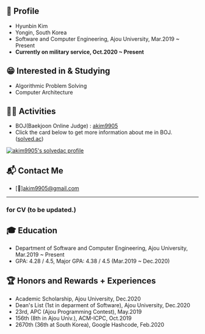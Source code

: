 ## 👦 Profile
* Hyunbin Kim
* Yongin, South Korea
* Software and Computer Engineering, Ajou University, Mar.2019 ~ Present
* **Currently on military service, Oct.2020 ~ Present**

## 😁 Interested in & Studying
* Algorithmic Problem Solving
* Computer Architecture

## 👨‍💻 Activities
* BOJ(Baekjoon Online Judge) : [akim9905](http://icpc.me/akim9905)
* Click the card below to get more information about me in BOJ. ([solved.ac](http://solved.ac))

[![akim9905's solvedac profile](http://mazassumnida.wtf/api/v2/generate_badge?boj=akim9905)](https://solved.ac/profile/akim9905)
<!-- * Codeforces : [MYUNBIN](https://codeforces.com/profile/MYUNBIN) [![](https://run.kaist.ac.kr/badges/codeforces/MYUNBIN.svg)](https://codeforces.com/profile/MYUNBIN) -->

## 📬 Contact Me
* [📧]<akim9905@gmail.com>

---
### for CV (to be updated.)

## 🎓 Education
* Department of Software and Computer Engineering, Ajou University, Mar.2019 ~ Present
* GPA: 4.28 / 4.5, Major GPA: 4.38 / 4.5 (Mar.2019 ~ Dec.2020)

## 🏆 Honors and Rewards + Experiences
* Academic Scholarship, Ajou University, Dec.2020
* Dean's List (1st in deparment of Software), Ajou University, Dec.2020
* 23rd, APC (Ajou Programming Contest), May.2019
* 156th (8th in Ajou Univ.), ACM-ICPC, Oct.2019
* 2670th (36th at South Korea), Google Hashcode, Feb.2020

<!--
**myunbin/myunbin** is a ✨ _special_ ✨ repository because its `README.md` (this file) appears on your GitHub profile.

Here are some ideas to get you started:

- 🔭 I’m currently working on ...
- 🌱 I’m currently learning ...
- 👯 I’m looking to collaborate on ...
- 🤔 I’m looking for help with ...
- 💬 Ask me about ...
- 📫 How to reach me: ...
- 😄 Pronouns: ...
- ⚡ Fun fact: ...
-->

